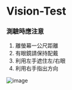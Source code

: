 # Vision-Test

### 測驗時應注意

1. 離螢幕一公尺距離
2. 有眼鏡請保持配戴
3. 利用左手遮住左/右眼
4. 利用右手指出方向


![image](Preview.gif)
